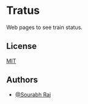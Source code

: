 # Tratus

Web pages to see train status.



## License

[MIT](https://choosealicense.com/licenses/mit/)


## Authors

- [@Sourabh Raj](https://www.github.com/Sour-abh-Raj)

